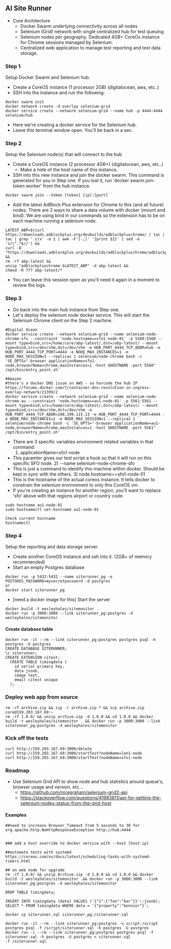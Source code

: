 
## AI Site Runner

* Core Architecture
  * Docker Swarm underlying connectivity across all nodes
  * Selenium (Grid) network with single centralized hub for test queuing
  * Selenium nodes per geography. Dedicated 4GB+ CoreOs instance for Chrome sessions managed by Selenium. 
  * Centralized web application to manage test reporting and test data storage.

### Step 1
Setup Docker Swarm and Selenium hub.
* Create a CoreOS instance (1 processor 2GB) (digitalocean, aws, etc..)
* SSH into the instance and run the following:
```
docker swarm init
docker network create -d overlay selenium-grid
docker service create --network selenium-grid --name hub -p 4444:4444 selenium/hub
```
* Here we're creating a docker service for the Selenium hub.
* Leave this terminal window open. You'll be back in a sec.

### Step 2
Setup the Selenium node(s) that will connect to the hub
* Create a CoreOS instance (2 processor 4GB+) (digitalocean, aws, etc..)
  * Make a note of the host name of this instance.
* SSH into this new instance and join the docker swarm. This command is generated for you in Step one. If you lost it,
run 'docker swarm join-token worker' from the hub instance.
```
docker swarm join --token [token] [ip]:[port]
```
* Add the latest AdBlock Plus extension for Chrome to this (and all future) nodes. There are 2 ways to 
share a data volume with docker (mount and bind). We are using bind in our commands so the extension has to be on each machine running a selenium node.
```
LATEST_ABP=$(curl https://downloads.adblockplus.org/devbuilds/adblockpluschrome/ | tac | tac | grep '.crx' -m 1 | awk -F'[-;]' '{print $2}' | sed -e 's/\".*$//') &&
curl -O "https://downloads.adblockplus.org/devbuilds/adblockpluschrome/adblockpluschrome-$LATEST_ABP" &&
rm -rf abp-latest &&
unzip "adblockpluschrome-$LATEST_ABP" -d abp-latest &&
chmod -R 777 abp-latest/*
```
* You can leave this session open as you'll need it again in a moment to review the logs.

### Step 3
* Go back into the main hub instance from Step one. 
* Let's deploy the selenium node docker service. This will start the Selenium Chrome client on the Step 2 machine.
```
#Digital Ocean
docker service create --network selenium-grid --name selenium-node-chrome-sfo --constraint 'node.hostname==sfo1-node-01' -p 5560:5560 --mount type=bind,src=/home/core/abp-latest/,dst=/abp-latest/ --mount type=bind,src=/dev/shm,dst=/dev/shm -e HUB_PORT_4444_TCP_ADDR=hub -e HUB_PORT_4444_TCP_PORT=4444 -e NODE_MAX_INSTANCES=1 -e NODE_MAX_SESSION=1 --replicas 1 selenium/node-chrome bash -c 'SE_OPTS="-browser applicationName=sfo1-node,browserName=chrome,maxInstances=1 -host $HOSTNAME -port 5560" /opt/bin/entry_point.sh'

#Amazon
#there's a docker DNS issue on AWS - so harcode the hub IP
https://forums.docker.com/t/container-dns-resolution-in-ingress-overlay-network/21399/2
docker service create --network selenium-grid --name selenium-node-chrome-au --constraint 'node.hostname==au1-node-01' -p 5561:5561 --mount type=bind,src=/home/core/abp-latest/,dst=/abp-latest/ --mount type=bind,src=/dev/shm,dst=/dev/shm -e HUB_PORT_4444_TCP_ADDR=198.199.115.13 -e HUB_PORT_4444_TCP_PORT=4444 -e NODE_MAX_INSTANCES=1 -e NODE_MAX_SESSION=1 --replicas 1 selenium/node-chrome bash -c 'SE_OPTS="-browser applicationName=au1-node,browserName=chrome,maxInstances=1 -host $HOSTNAME -port 5561" /opt/bin/entry_point.sh'
```
* There are 3 specific variables environment related variables in that command:
  1) applicationName=sfo1-node
* This paramter gives our test script a hook so that it will run on this specific SFO node.
  2) --name selenium-node-chrome-sfo
* This is just a command to identify this machine within docker. Should be kept in sync with the others.
  3) node.hostname==sfo1-node-01
* This is the hostname of the actual coreos instance. It tells docker to constrain the selenium environment to only this CoreOS vm.
* If you're creating an instance for another region, you'll want to replace 'sfo' above with that regions airport or country code.
```
sudo hostname au1-node-01
sudo hostnamectl set-hostname au1-node-01

Check current hostname
hostnamectl
```

### Step 4
Setup the reporting and data storage server.
* Create another CoreOS instance and ssh into it. (2GB+ of memory recommended)
* Start an empty Postgres database
```
docker run -p 5432:5432 --name siterunner_pg -e POSTGRES_PASSWORD=mysecretpassword -d postgres
or 
docker start siterunner_pg
```
* [need a docker image for this] Start the server
```
docker build -t wesleyhales/sitemonitor .
docker run -p 3000:3000 --link siterunner_pg:postgres -d wesleyhales/sitemonitor
```

#### Create database table
```
docker run -it --rm --link siterunner_pg:postgres postgres psql -h postgres -U postgres
CREATE DATABASE SITERUNNER;
\c siterunner;
CREATE EXTENSION citext;
  CREATE TABLE timingdata (
    id serial primary key,
    data jsonb,
    image text,
    email citext unique
  );
```

### Deploy web app from source
```
rm -rf archive.zip && zip -r archive.zip * && scp archive.zip core@159.203.167.69:~ 
rm -rf 1.0.0/ && unzip archive.zip -d 1.0.0 && cd 1.0.0 && docker build -t wesleyhales/sitemonitor . && docker run -p 3000:3000 --link siterunner_pg:postgres -d wesleyhales/sitemonitor
```

### Kick off the tests
```
curl http://159.203.167.69:3000/delete
curl http://159.203.167.69:3000/startTest?nodeName=lon1-node
curl http://159.203.167.69:3000/startTest?nodeName=sfo1-node
```



### Roadmap
* Use Selenium Grid API to show node and hub statistics around queue's, browser usage and version, etc...
  * https://github.com/nicegraham/selenium-grid2-api
  * https://stackoverflow.com/questions/41983811/api-for-getting-the-selenium-nodes-status-from-the-grid-host

#### Examples
```
##need to increase Browser_Timeout from 5 seconds to 30 for org.apache.http.NoHttpResponseException http://hub:4444


### add a host override to docker service with --host [host:ip]

##automate tests with systemd
https://coreos.com/os/docs/latest/scheduling-tasks-with-systemd-timers.html

## on web node for upgrade
rm -rf 1.0.0/ && unzip Archive.zip -d 1.0.0 && cd 1.0.0 && docker build -t wesleyhales/sitemonitor .&& docker run -p 3000:3000 --link siterunner_pg:postgres -d wesleyhales/sitemonitor

DROP TABLE timingdata;

INSERT INTO timingdata (data) VALUES ('{"1":{"foo":"bar"}}'::jsonb);
SELECT * FROM timingdata WHERE data = '{"property":"bonnier"}';

docker cp siterunner.sql siterunner_pg:/siterunner.sql

docker run -it --rm --link siterunner_pg:postgres -v script:/script postgres psql -f /script/siterunner.sql -h postgres -U postgres
docker run -i --rm --link siterunner_pg:postgres postgres psql -f siterunner.sql -h postgres -U postgres < siterunner.sql
-f /siterunner.sql
```